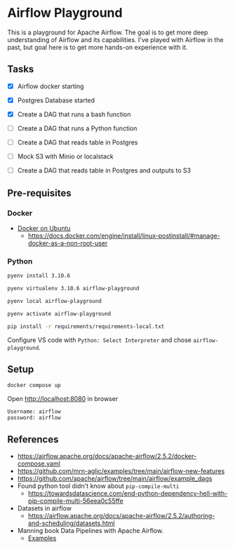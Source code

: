 # Airflow Playground


This is a playground for Apache Airflow. The goal is to get more deep understanding of Airflow and its capabilities. I've played with Airflow in the past, but goal here is to get more hands-on experience with it.


## Tasks

- [x] Airflow docker starting
- [x] Postgres Database started
- [x] Create a DAG that runs a bash function
- [ ] Create a DAG that runs a Python function
- [ ] Create a DAG that reads table in Postgres
- [ ] Mock S3 with Minio or localstack
- [ ] Create a DAG that reads table in Postgres and outputs to S3


## Pre-requisites

### Docker

- [Docker on Ubuntu](https://docs.docker.com/engine/install/ubuntu/)
  - https://docs.docker.com/engine/install/linux-postinstall/#manage-docker-as-a-non-root-user


### Python

```bash
pyenv install 3.10.6

pyenv virtualenv 3.10.6 airflow-playground

pyenv local airflow-playground

pyenv activate airflow-playground

```

```bash
pip install -r requirements/requirements-local.txt
```


Configure VS code with `Python: Select Interpreter` and chose `airflow-playground`. 


## Setup

```bash
docker compose up
```

Open <http://localhost:8080> in browser


```
Username: airflow
password: airflow
```

## References

- https://airflow.apache.org/docs/apache-airflow/2.5.2/docker-compose.yaml
- https://github.com/mrn-aglic/examples/tree/main/airflow-new-features
- https://github.com/apache/airflow/tree/main/airflow/example_dags
- Found python tool didn't know about `pip-compile-multi`
  - https://towardsdatascience.com/end-python-dependency-hell-with-pip-compile-multi-56eea0c55ffe
- Datasets in airflow
  - https://airflow.apache.org/docs/apache-airflow/2.5.2/authoring-and-scheduling/datasets.html
- Manning book Data Pipelines with Apache Airflow. 
  - [Examples](https://github.com/BasPH/data-pipelines-with-apache-airflow)